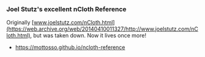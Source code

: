 ### Joel Stutz's excellent nCloth Reference

Originally [www.joelstutz.com/nCloth.html](https://web.archive.org/web/20140410011327/http://www.joelstutz.com/nCloth.html), but was taken down. Now it lives once more!

- https://mottosso.github.io/ncloth-reference
